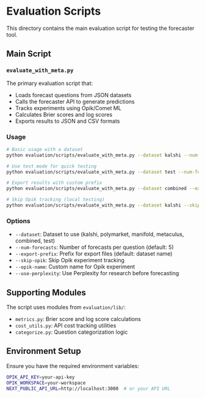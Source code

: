 # Evaluation Scripts

This directory contains the main evaluation script for testing the forecaster tool.

## Main Script

### `evaluate_with_meta.py`

The primary evaluation script that:
- Loads forecast questions from JSON datasets
- Calls the forecaster API to generate predictions
- Tracks experiments using Opik/Comet ML
- Calculates Brier scores and log scores
- Exports results to JSON and CSV formats

### Usage

```bash
# Basic usage with a dataset
python evaluation/scripts/evaluate_with_meta.py --dataset kalshi --num-forecasts 5

# Use test mode for quick testing
python evaluation/scripts/evaluate_with_meta.py --dataset test --num-forecasts 3

# Export results with custom prefix
python evaluation/scripts/evaluate_with_meta.py --dataset combined --export-prefix my-experiment

# Skip Opik tracking (local testing)
python evaluation/scripts/evaluate_with_meta.py --dataset kalshi --skip-opik
```

### Options

- `--dataset`: Dataset to use (kalshi, polymarket, manifold, metaculus, combined, test)
- `--num-forecasts`: Number of forecasts per question (default: 5)
- `--export-prefix`: Prefix for export files (default: dataset name)
- `--skip-opik`: Skip Opik experiment tracking
- `--opik-name`: Custom name for Opik experiment
- `--use-perplexity`: Use Perplexity for research before forecasting

## Supporting Modules

The script uses modules from `evaluation/lib/`:
- `metrics.py`: Brier score and log score calculations
- `cost_utils.py`: API cost tracking utilities
- `categorize.py`: Question categorization logic

## Environment Setup

Ensure you have the required environment variables:
```bash
OPIK_API_KEY=your-api-key
OPIK_WORKSPACE=your-workspace
NEXT_PUBLIC_API_URL=http://localhost:3000  # or your API URL
```